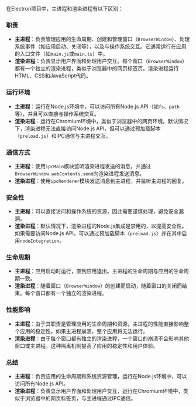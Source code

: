 在Electron项目中，主进程和渲染进程有以下区别：

### **职责**
- **主进程**：负责管理应用的生命周期、创建和管理窗口（`BrowserWindow`）、处理系统事件（如应用启动、关闭等），以及与操作系统交互。它通常运行在应用的入口文件（如`main.js`或`main.ts`）中。
- **渲染进程**：负责显示用户界面和处理用户交互。每个窗口（`BrowserWindow`）都有一个独立的渲染进程，类似于浏览器中的网页标签页。渲染进程运行HTML、CSS和JavaScript代码。

### **运行环境**
- **主进程**：运行在Node.js环境中，可以访问所有Node.js API（如`fs`、`path`等），并且可以直接与操作系统交互。
- **渲染进程**：运行在Chromium环境中，类似于浏览器中的网页环境。默认情况下，渲染进程无法直接访问Node.js API，但可以通过预加载脚本（`preload.js`）和IPC通信与主进程交互。

### **通信方式**
- **主进程**：使用`ipcMain`模块监听渲染进程发送的消息，并通过`BrowserWindow.webContents.send`向渲染进程发送消息。
- **渲染进程**：使用`ipcRenderer`模块发送消息到主进程，并监听主进程的回复。

### **安全性**
- **主进程**：可以直接访问和操作系统的资源，因此需要谨慎处理，避免安全漏洞。
- **渲染进程**：默认情况下，渲染进程的Node.js集成是禁用的，以提高安全性。如果需要访问Node.js API，可以通过预加载脚本（`preload.js`）并在其中启用`nodeIntegration`。

### **生命周期**
- **主进程**：应用启动时运行，直到应用退出。主进程的生命周期与应用的生命周期一致。
- **渲染进程**：随着窗口（`BrowserWindow`）的创建而启动，随着窗口的关闭而结束。每个窗口都有一个独立的渲染进程。

### **性能影响**
- **主进程**：由于其职责是管理应用的生命周期和资源，主进程的性能直接影响整个应用的稳定性。如果主进程崩溃，整个应用将无法运行。
- **渲染进程**：由于每个窗口都有独立的渲染进程，一个窗口的崩溃不会影响其他窗口或主进程。这种隔离机制提高了应用的稳定性和用户体验。

### **总结**
- **主进程**：负责应用的生命周期和系统资源管理，运行在Node.js环境中，可以访问所有Node.js API。
- **渲染进程**：负责显示用户界面和处理用户交互，运行在Chromium环境中，类似于浏览器中的网页标签页，与主进程通过IPC通信。